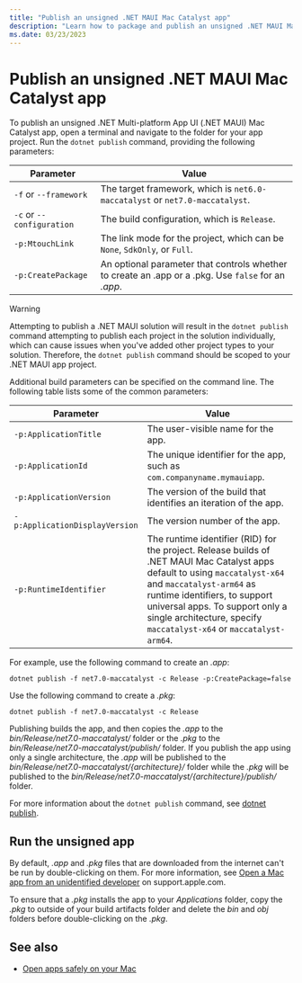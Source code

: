 ```yaml
---
title: "Publish an unsigned .NET MAUI Mac Catalyst app"
description: "Learn how to package and publish an unsigned .NET MAUI Mac Catalyst app."
ms.date: 03/23/2023
---
```


# Publish an unsigned .NET MAUI Mac Catalyst app

To publish an unsigned .NET Multi-platform App UI (.NET MAUI) Mac Catalyst app, open a terminal and navigate to the folder for your app project. Run the `dotnet publish` command, providing the following parameters:

| Parameter                    | Value                                                                                               |
|------------------------------|-----------------------------------------------------------------------------------------------------|
| `-f` or `--framework`        | The target framework, which is `net6.0-maccatalyst` or `net7.0-maccatalyst`.                        |
| `-c` or `--configuration`    | The build configuration, which is `Release`.                                                        |
| `-p:MtouchLink`              | The link mode for the project, which can be `None`, `SdkOnly`, or `Full`.                           |
| `-p:CreatePackage`           | An optional parameter that controls whether to create an .app or a .pkg. Use `false` for an *.app*. |

> [!WARNING]
> Attempting to publish a .NET MAUI solution will result in the `dotnet publish` command attempting to publish each project in the solution individually, which can cause issues when you've added other project types to your solution. Therefore, the `dotnet publish` command should be scoped to your .NET MAUI app project.

Additional build parameters can be specified on the command line. The following table lists some of the common parameters:

| Parameter                    | Value                                                                                           |
|------------------------------|-------------------------------------------------------------------------------------------------|
| `-p:ApplicationTitle` | The user-visible name for the app. |
| `-p:ApplicationId` | The unique identifier for the app, such as `com.companyname.mymauiapp`. |
| `-p:ApplicationVersion` | The version of the build that identifies an iteration of the app. |
| `-p:ApplicationDisplayVersion` | The version number of the app. |
| `-p:RuntimeIdentifier` | The runtime identifier (RID) for the project. Release builds of .NET MAUI Mac Catalyst apps default to using `maccatalyst-x64` and `maccatalyst-arm64` as runtime identifiers, to support universal apps. To support only a single architecture, specify `maccatalyst-x64` or `maccatalyst-arm64`. |

For example, use the following command to create an *.app*:

```dotnetcli
dotnet publish -f net7.0-maccatalyst -c Release -p:CreatePackage=false
```

Use the following command to create a *.pkg*:

```dotnetcli
dotnet publish -f net7.0-maccatalyst -c Release
```

Publishing builds the app, and then copies the *.app* to the *bin/Release/net7.0-maccatalyst/* folder or the *.pkg* to the *bin/Release/net7.0-maccatalyst/publish/* folder. If you publish the app using only a single architecture, the *.app* will be published to the *bin/Release/net7.0-maccatalyst/{architecture}/* folder while the *.pkg* will be published to the *bin/Release/net7.0-maccatalyst/{architecture}/publish/* folder.

For more information about the `dotnet publish` command, see [dotnet publish](/dotnet/core/tools/dotnet-publish).

## Run the unsigned app

By default, *.app* and *.pkg* files that are downloaded from the internet can't be run by double-clicking on them. For more information, see [Open a Mac app from an unidentified developer](https://support.apple.com/en-gb/guide/mac-help/mh40616/mac) on support.apple.com.

To ensure that a *.pkg* installs the app to your *Applications* folder, copy the *.pkg* to outside of your build artifacts folder and delete the *bin* and *obj* folders before double-clicking on the *.pkg*.

## See also

- [Open apps safely on your Mac](https://support.apple.com/en-gb/HT202491)

